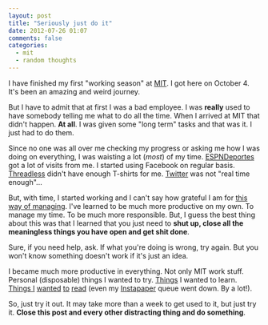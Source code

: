 ```yaml
---
layout: post
title: "Seriously just do it"
date: 2012-07-26 01:07
comments: false
categories: 
  - mit
  - random thoughts
---
```


I have finished my first "working season" at [MIT](http://mit.edu). I got here
on October 4. It's been an amazing and weird journey.

But I have to admit that at first I was a bad employee. I was **really** used
to have somebody telling me what to do all the time. When I arrived at MIT that
didn't happen. **At all**. I was given some "long term" tasks and that was it.
I just had to do them.

Since no one was all over me checking my progress or asking me how I was
doing on everything, I was waisting a lot (*most*) of my time.
[ESPNDeportes](http://www.espndeportes.com) got a lot of visits from me.
I started using Facebook on regular basis. [Threadless](http://www.threadless.com)
didn't have enough T-shirts for me. [Twitter](http://twitter.com/nhocki) was
not "real time enough"...

But, with time, I started working and I can't say how grateful I am for [this
way of managing](http://tomayko.com/writings/management-style). I've learned
to be much more productive on my own. To manage my time. To be much more
responsible. But, I guess the best thing about this was that I learned that
you just need to **shut up, close all the meaningless things you have open and
get shit done**.

Sure, if you need help, ask. If what you're doing is wrong, try again. But you
won't know something doesn't work if it's just an idea.

I became much more productive in everything. Not only MIT work stuff. Personal
(disposable) things I wanted to try.
[Things](http://shop.oreilly.com/product/0636920021810.do) I wanted to learn.
[Things I](http://shop.oreilly.com/product/0636920019664.do)
[wanted](http://designinghypermediaapis.com/) [to](http://objectsonrails.com/)
[read](http://pragprog.com/book/warv/the-rails-view) (even my
[Instapaper](http://instapaper.com) queue went down. By a lot!).

So, just try it out. It may take more than a week to get used to it, but just
try it. **Close this post and every other distracting thing and do something**.